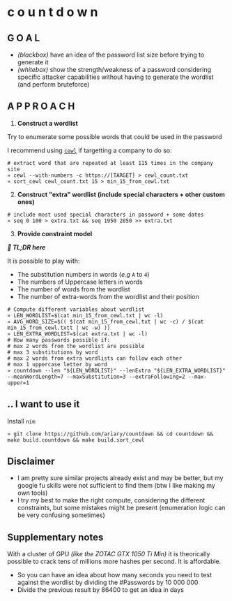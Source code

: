 # c o u n t d o w n

## G O A L

* *(blackbox)* have an idea of the password list size before trying to generate it
* *(whitebox)* show the strength/weakness of a password considering specific attacker capabilities without having to generate the wordlist (and perform bruteforce)

## A P P R O A C H

1. **Construct a wordlist**

Try to enumerate some possible words that could be used in the password

I recommend using [`cewl`](https://github.com/digininja/CeWL) if targetting a company to do so:
```shell
# extract word that are repeated at least 115 times in the company site
» cewl --with-numbers -c https://[TARGET] > cewl_count.txt
» sort_cewl cewl_count.txt 15 > min_15_from_cewl.txt
```

2. **Construct "extra" wordlist (include special characters + other custom ones)**
```shell
# include most used special characters in password + some dates
» seq 0 100 > extra.txt && seq 1950 2050 >> extra.txt
```

3. **Provide constraint model**

***👋 TL;DR here***

It is possible to play with:
 * The substitution numbers in words (*e.g* `A` to `4`)
 * The numbers of Uppercase letters in words
 * The number of words from the wordlist
 * The number of extra-words from the wordlist and their position

```shell
# Compute different variables about wordlist
» LEN_WORDLIST=$(cat min_15_from_cewl.txt | wc -l)
» AVG_WORD_SIZE=$(( $(cat min_15_from_cewl.txt | wc -c) / $(cat min_15_from_cewl.txtt | wc -w) ))
» LEN_EXTRA_WORDLIST=$(cat extra.txt | wc -l)
# How many passwords possible if:
# max 2 words from the wordlist are possible
# max 3 substitutions by word
# max 2 words from extra wordlists can follow each other
# max 1 uppercase letter by word
» countdown --len "${LEN_WORDLIST}" --lenExtra "${LEN_EXTRA_WORDLIST}" --meanWordLength=7 --maxSubstitution=3 --extraFollowing=2 --max-upper=1
```

## .. I want to use it
Install `nim`
```shell
» git clone https://github.com/ariary/countdown && cd countdown && make build.countdown && make build.sort_cewl
```

## Disclaimer

* I am pretty sure similar projects already exist and may be better, but my google fu skills were not sufficient to find them (btw I like making my own tools)
* I try my best to make the right compute, considering the different constraints, but some mistakes might be present (enumeration logic can be very confusing sometimes)

## Supplementary notes

With a cluster of GPU *(like the ZOTAC GTX 1050 Ti Min)* it is theorically possible to crack tens of millions more hashes per second. It is affordable.

* So you can have an idea about how many seconds you need to test against the wordlist by dividing the #Passwords by 10 000 000
* Divide the previous result by 86400 to get an idea in days

